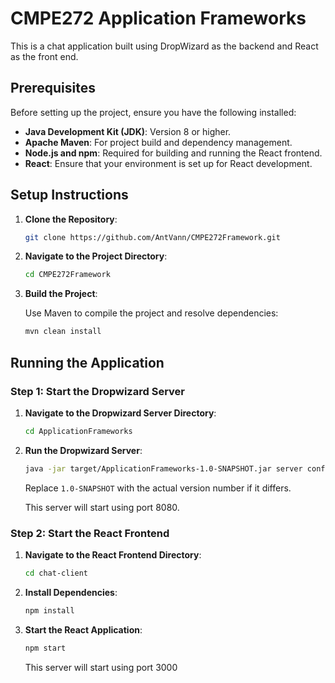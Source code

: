 # CMPE272 Application Frameworks

This is a chat application built using DropWizard as the backend and React as the front end.


## Prerequisites

Before setting up the project, ensure you have the following installed:

- **Java Development Kit (JDK)**: Version 8 or higher.
- **Apache Maven**: For project build and dependency management.
- **Node.js and npm**: Required for building and running the React frontend.
- **React**: Ensure that your environment is set up for React development.

## Setup Instructions

1. **Clone the Repository**:

   ```bash
   git clone https://github.com/AntVann/CMPE272Framework.git
   ```

2. **Navigate to the Project Directory**:

   ```bash
   cd CMPE272Framework
   ```

3. **Build the Project**:

   Use Maven to compile the project and resolve dependencies:

   ```bash
   mvn clean install
   ```

## Running the Application

### Step 1: Start the Dropwizard Server

1. **Navigate to the Dropwizard Server Directory**:

   ```bash
   cd ApplicationFrameworks
   ```

2. **Run the Dropwizard Server**:

   ```bash
   java -jar target/ApplicationFrameworks-1.0-SNAPSHOT.jar server config.yml
   ```

   Replace `1.0-SNAPSHOT` with the actual version number if it differs.

   This server will start using port 8080.

### Step 2: Start the React Frontend

1. **Navigate to the React Frontend Directory**:

   ```bash
   cd chat-client
   ```

2. **Install Dependencies**:

   ```bash
   npm install
   ```

3. **Start the React Application**:

   ```bash
   npm start
   ```

   This server will start using port 3000
